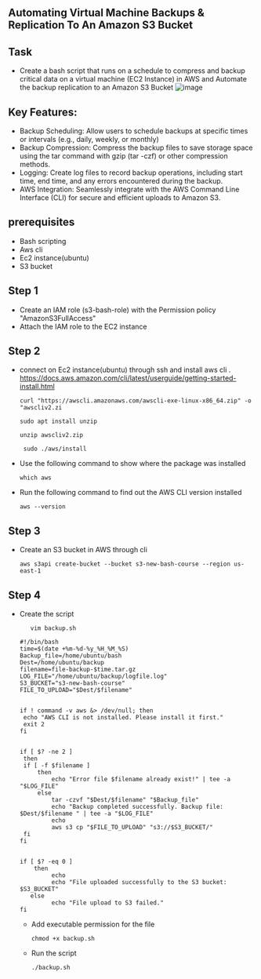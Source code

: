 ## Automating Virtual Machine Backups & Replication To An Amazon S3 Bucket

## Task
*  Create a bash script that runs on a schedule to compress and backup critical data on a virtual machine (EC2 Instance) in AWS and  Automate the backup replication to an Amazon S3 Bucket
    ![image](https://github.com/emar137/Automate-Virtual-Machine-Data-Backup-Replication-To-An-Amazon-S3-Bucket/assets/84228720/313cca10-73f2-42bf-bef8-f49ad1a81ea4)
## Key Features:
* Backup Scheduling: Allow users to schedule backups at specific times or intervals (e.g., daily, weekly, or monthly)
* Backup Compression: Compress the backup files to save storage space using the tar command with gzip (tar -czf) or other compression methods.
* Logging: Create log files to record backup operations, including start time, end time, and any errors encountered during the backup.
* AWS Integration: Seamlessly integrate with the AWS Command Line  Interface (CLI) for secure and efficient uploads to Amazon S3.
 ## prerequisites
 * Bash scripting
 * Aws cli  
 * Ec2 instance(ubuntu)
 * S3 bucket
## Step 1
* Create an IAM role (s3-bash-role) with the Permission policy "AmazonS3FullAccess"
* Attach the IAM role to the EC2 instance
## Step 2
* connect on Ec2 instance(ubuntu) through ssh and install aws cli . https://docs.aws.amazon.com/cli/latest/userguide/getting-started-install.html
    ```
    curl "https://awscli.amazonaws.com/awscli-exe-linux-x86_64.zip" -o "awscliv2.zi
    ```
    ```
    sudo apt install unzip
    ```
    ```
    unzip awscliv2.zip
    ```
    ```
     sudo ./aws/install
    ```
* Use the following command to show where the package was installed
    ```
    which aws
    ```
* Run the following command to find out the AWS CLI version installed
    ```
    aws --version
    ```
## Step 3 
* Create an S3 bucket in AWS through cli
  ```
  aws s3api create-bucket --bucket s3-new-bash-course --region us-east-1
  ```
## Step 4
* Create the script 
     ```
        vim backup.sh  
     ```
     ```
     #!/bin/bash
    time=$(date +%m-%d-%y_%H_%M_%S)
    Backup_file=/home/ubuntu/bash 
    Dest=/home/ubuntu/backup
    filename=file-backup-$time.tar.gz
    LOG_FILE="/home/ubuntu/backup/logfile.log"
    S3_BUCKET="s3-new-bash-course" 
    FILE_TO_UPLOAD="$Dest/$filename"

     
    if ! command -v aws &> /dev/null; then
      echo "AWS CLI is not installed. Please install it first."
      exit 2
    fi

     
    if [ $? -ne 2 ]
      then
      if [ -f $filename ]
          then
              echo "Error file $filename already exist!" | tee -a "$LOG_FILE"
          else
              tar -czvf "$Dest/$filename" "$Backup_file" 
              echo "Backup completed successfully. Backup file: $Dest/$filename " | tee -a "$LOG_FILE"
              echo
              aws s3 cp "$FILE_TO_UPLOAD" "s3://$S3_BUCKET/" 
      fi
    fi

     
    if [ $? -eq 0 ]
         then
              echo
              echo "File uploaded successfully to the S3 bucket: $S3_BUCKET"
        else
              echo "File upload to S3 failed."
    fi
   ```
  * Add executable permission for the file
    ```
    chmod +x backup.sh  
    ```
  * Run the script
    ``` 
    ./backup.sh
    ```
    
